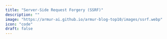 ```yaml
---
title: "Server-Side Request Forgery (SSRF)"
description: ""
image: "https://armur-ai.github.io/armur-blog-top10/images/ssrf.webp"
icon: "code"
draft: false
---
```



